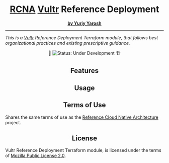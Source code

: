 <h1 align="center">
  <a href="https://github.com/yuriy-yarosh/architecture">RCNA</a> <a href="https://vultr.com/">Vultr</a> Reference Deployment
</h1>

<p align="center">
  <a href="https://www.linkedin.com/in/yuriy-yarosh-171ba3b9/"><b>by Yuriy Yarosh</b></a>
</p>

<hr />

<p>
  <em>This is a <a href="https://vultr.com/">Vultr</a> Reference Deployment Terraform module, 
  that follows best organizational practices and existing prescriptive guidance.</em>
</p>

<div align="center">
  🚧 <img src="https://img.shields.io/badge/status-under_development-red?style=flat-square" alt="Status: Under Development" /> 🏗️
</div>

<h2 align="center">Features</h2>

<h2 align="center">Usage</h2>

<h2 align="center">Terms of Use</h2>

Shares the same terms of use as the <a href="https://github.com/yuriy-yarosh/architecture?tab=readme-ov-file#---terms-of-use">Reference Cloud Native Architecture</a> project.

<h2 align="center">License</h2>

Vultr Reference Deployment Terraform module, is licensed under the terms of [Mozilla Public License 2.0](LICENSE).
